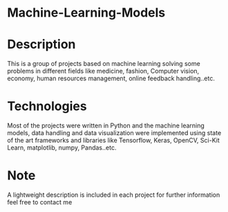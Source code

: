 # Machine-Learning-Models

# Description
This is a group of projects based on machine learning solving some problems in different fields 
like medicine, fashion, Computer vision, economy, human resources management, online feedback handling..etc.
# Technologies

Most of the projects were written in Python and the machine learning models, data handling and data visualization were implemented using state of the art frameworks and libraries like Tensorflow, Keras, OpenCV, Sci-Kit Learn, matplotlib, numpy, Pandas..etc.

# Note

A lightweight description is included in each project for further information feel free to contact me
